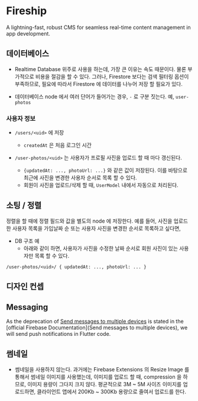 # Fireship

A lightning-fast, robust CMS for seamless real-time content management in app development.


## 데이터베이스


- Realtime Database 위주로 사용을 하는데, 가장 큰 이유는 속도 때문이다. 물론 부가적으로 비용을 절감을 할 수 있다. 그러나, Firestore 보다는 검색 필터링 옵션이 부족하므로, 필요에 따라서 Firestore 에 데이터를 나누어 저장 할 필요가 있다.


- 데이터베이스 node 에서 여러 단어가 들어가는 경우, `-` 로 구분 짓는다. 예, `user-photos`


### 사용자 정보

- `/users/<uid>` 에 저장
  - `createdAt` 은 처음 로그인 시간



- `/user-photos/<uid>` 는 사용자가 프로필 사진을 업로드 할 때 마다 갱신된다.
  - `{updatedAt: ..., photoUrl: ...}` 와 같은 값이 저장된다. 이를 바탕으로 최근에 사진을 변경한 사용자 순서로 목록 할 수 있다.
  - 회원이 사진을 업로드/삭제 할 때, `UserModel` 내에서 자동으로 처리된다.




## 소팅 / 정렬

정렬을 할 때에 정렬 필드와 값을 별도의 node 에 저장한다. 예를 들어, 사진을 업로드한 사용자 목록을 가입날짜 순 또는 사용자 사진을 변경한 순서로 목록하고 싶다면,

- DB 구조 예
  - 아래와 같이 하면, 사용자가 사진을 수정한 날짜 순서로 회원 사진이 있는 사용자만 목록 할 수 있다.

`/user-photos/<uid>/ { updatedAt: ..., photoUrl: ... }`




## 디자인 컨셉



## Messaging

As the deprecation of [Send messages to multiple devices](https://firebase.google.com/docs/cloud-messaging/send-message#send-messages-to-multiple-devices) is stated in the [official Firebase Documentation](Send messages to multiple devices), we will send push notifications in Flutter code.




## 썸네일

- 썸네일을 사용하지 않는다. 과거에는 Firebase Extensions 의 Resize Image 를 통해서 썸네일 이미지를 사용했는데, 이미지를 업로드 할 때, compression 을 하므로, 이미지 용량이 그다지 크지 않다. 평균적으로 3M ~ 5M 사이즈 이미지를 업로드하면, 클라이언트 앱에서 200Kb ~ 300Kb 용량으로 줄여서 업로드를 한다.



